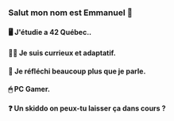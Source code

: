 ### Salut mon nom est Emmanuel 👋

#### 🖥 J'étudie a 42 Québec..
#### 🕵️‍♂️ Je suis currieux et adaptatif.
#### 🤔 Je réfléchi beaucoup plus que je parle.
#### 🖱 PC Gamer.
#### ❓ Un skiddo on peux-tu laisser ça dans cours ?
